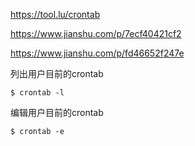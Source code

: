 https://tool.lu/crontab



https://www.jianshu.com/p/7ecf40421cf2



https://www.jianshu.com/p/fd46652f247e





列出用户目前的crontab

```
$ crontab -l
```



编辑用户目前的crontab

```
$ crontab -e
```

